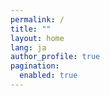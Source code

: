 ```yaml
---
permalink: /
title: ""
layout: home
lang: ja
author_profile: true
pagination:
  enabled: true
---
```

